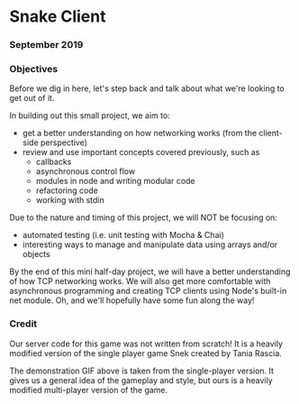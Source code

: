 # Snake Client
### September 2019

### Objectives
Before we dig in here, let's step back and talk about what we're looking to get out of it.

In building out this small project, we aim to:

- get a better understanding on how networking works (from the client-side perspective)
- review and use important concepts covered previously, such as
  - callbacks
  - asynchronous control flow
  - modules in node and writing modular code
  - refactoring code
  - working with stdin

Due to the nature and timing of this project, we will NOT be focusing on:

- automated testing (i.e. unit testing with Mocha & Chai)
- interesting ways to manage and manipulate data using arrays and/or objects

By the end of this mini half-day project, we will have a better understanding of how TCP networking works. We will also get more comfortable with asynchronous programming and creating TCP clients using Node's built-in net module. Oh, and we'll hopefully have some fun along the way!

### Credit
Our server code for this game was not written from scratch! It is a heavily modified version of the single player game Snek created by Tania Rascia.

The demonstration GIF above is taken from the single-player version. It gives us a general idea of the gameplay and style, but ours is a heavily modified multi-player version of the game.